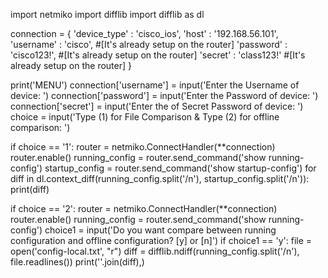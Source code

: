 import netmiko
import difflib
import difflib as dl

connection = {
    'device_type' : 'cisco_ios',
    'host' : '192.168.56.101',
    'username' : 'cisco', #[It's already setup on the router]
    'password' : 'cisco123!', #[It's already setup on the router]
    'secret' : 'class123!' #[It's already setup on the router]
}

print('MENU')
connection['username'] = input('Enter the Username of device: ')
connection['password'] = input('Enter the Password of device: ')
connection['secret'] = input('Enter the  of Secret Password of device: ')
choice = input('Type (1) for File Comparison & Type (2) for offline comparison: ')

if choice == '1':
    router = netmiko.ConnectHandler(**connection)
    router.enable()
    running_config = router.send_command('show running-config')
    startup_config = router.send_command('show startup-config')
    for diff in dl.context_diff(running_config.split('/n'), startup_config.split('/n')):
        print(diff)



if choice == '2':
    router = netmiko.ConnectHandler(**connection)
    router.enable()
    running_config = router.send_command('show running-config')
    choice1 = input('Do you want compare between running configuration and offline configuration? [y] or [n]')
    if choice1 == 'y':
        file = open('config-local.txt', "r")
        diff = difflib.ndiff(running_config.split('/n'), file.readlines())
        print(''.join(diff),)

